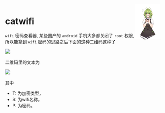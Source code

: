 <img src="./images/pix.jpg" width="82" align="right" />

# catwifi

`wifi` 密码查看器, 某些国产的 `android` 手机大多都关闭了 `root` 权限, 所以能拿到 `wifi` 密码的思路之后下面的这种二维码这种了

<img src="https://clubimg.club.vmall.com/data/attachment/forum/201702/16/232340ryvp0yehhritl2ef.png" width="230">

二维码里的文本为

<img src="https://clubimg.club.vmall.com/data/attachment/forum/201702/16/232349clc9hycw64qdrwvb.png" width="230">


其中

- T: 为加密类型，
- S: 为wifi名称，
- P: 为密码。